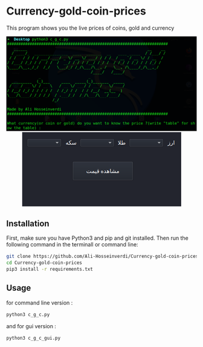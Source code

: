 # Currency-gold-coin-prices
This program shows you the live prices of coins, gold and currency

<div style="text-align: center">
    <a href="https://github.com/Ali-Hosseinverdi/Currency-gold-coin-prices/blob/main/screenshots/1.png">
    <img src="https://github.com/Ali-Hosseinverdi/Currency-gold-coin-prices/blob/main/screenshots/1.png"/></a>
</div>

<div style="text-align: center">
    <a href="https://github.com/Ali-Hosseinverdi/Currency-gold-coin-prices/blob/main/screenshots/2.png">
    <img src="https://github.com/Ali-Hosseinverdi/Currency-gold-coin-prices/blob/main/screenshots/2.png"/></a>
</div>

## Installation
  
First, make sure you have Python3 and pip and git installed. Then run the following command in the terminall or command line:

``` bash
git clone https://github.com/Ali-Hosseinverdi/Currency-gold-coin-prices.git
cd Currency-gold-coin-prices
pip3 install -r requirements.txt
```
  
## Usage

for command line version :

``` bash
python3 c_g_c.py
```

and for gui version :

``` bash
python3 c_g_c_gui.py
```
  
